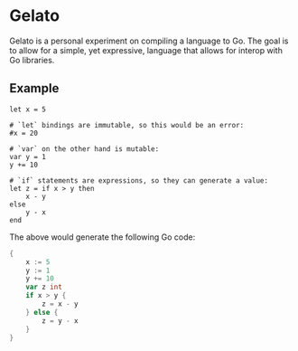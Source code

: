 # Gelato
Gelato is a personal experiment on compiling a language to Go. The goal is to allow
for a simple, yet expressive, language that allows for interop with Go
libraries.

## Example
```
let x = 5

# `let` bindings are immutable, so this would be an error:
#x = 20

# `var` on the other hand is mutable:
var y = 1
y += 10

# `if` statements are expressions, so they can generate a value:
let z = if x > y then
    x - y
else
    y - x
end
```

The above would generate the following Go code:
```go
{
	x := 5
	y := 1
	y += 10
	var z int
	if x > y {
		z = x - y
	} else {
		z = y - x
	}
}
```
